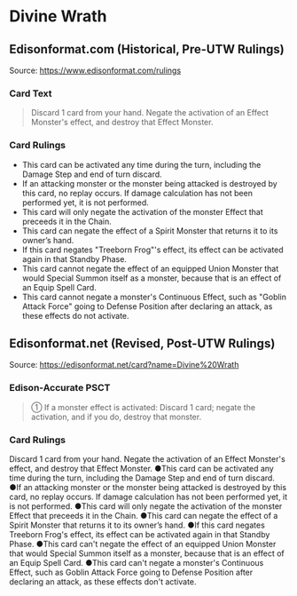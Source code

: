 # Divine Wrath

## Edisonformat.com (Historical, Pre-UTW Rulings)

Source: https://www.edisonformat.com/rulings

### Card Text

> Discard 1 card from your hand. Negate the activation of an Effect Monster's effect, and destroy that Effect Monster.

### Card Rulings

*   This card can be activated any time during the turn, including the Damage Step and end of turn discard.
*   If an attacking monster or the monster being attacked is destroyed by this card, no replay occurs. If damage calculation has not been performed yet, it is not performed.
*   This card will only negate the activation of the monster Effect that preceeds it in the Chain.
*   This card can negate the effect of a Spirit Monster that returns it to its owner’s hand.
*   If this card negates "Treeborn Frog"'s effect, its effect can be activated again in that Standby Phase.
*   This card cannot negate the effect of an equipped Union Monster that would Special Summon itself as a monster, because that is an effect of an Equip Spell Card.
*   This card cannot negate a monster's Continuous Effect, such as "Goblin Attack Force" going to Defense Position after declaring an attack, as these effects do not activate.

## Edisonformat.net (Revised, Post-UTW Rulings)

Source: https://edisonformat.net/card?name=Divine%20Wrath

### Edison-Accurate PSCT

> ① If a monster effect is activated: Discard 1 card; negate the activation, and if you do, destroy that monster.

### Card Rulings

Discard 1 card from your hand. Negate the activation of an Effect Monster's effect, and destroy that Effect Monster.
●This card can be activated any time during the turn, including the Damage Step and end of turn discard.
●If an attacking monster or the monster being attacked is destroyed by this card, no replay occurs. If damage calculation has not been performed yet, it is not performed.
●This card will only negate the activation of the monster Effect that preceeds it in the Chain.
●This card can negate the effect of a Spirit Monster that returns it to its owner’s hand.
●If this card negates Treeborn Frog's effect, its effect can be activated again in that Standby Phase.
●This card can't negate the effect of an equipped Union Monster that would Special Summon itself as a monster, because that is an effect of an Equip Spell Card.
●This card can't negate a monster's Continuous Effect, such as Goblin Attack Force going to Defense Position after declaring an attack, as these effects don't activate.
            